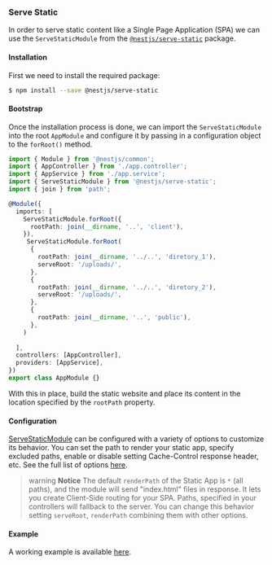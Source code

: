 ### Serve Static

In order to serve static content like a Single Page Application (SPA) we can use the `ServeStaticModule` from the [`@nestjs/serve-static`](https://www.npmjs.com/package/@nestjs/serve-static) package.

#### Installation

First we need to install the required package:

```bash
$ npm install --save @nestjs/serve-static
```

#### Bootstrap

Once the installation process is done, we can import the `ServeStaticModule` into the root `AppModule` and configure it by passing in a configuration object to the `forRoot()` method.

```typescript
import { Module } from '@nestjs/common';
import { AppController } from './app.controller';
import { AppService } from './app.service';
import { ServeStaticModule } from '@nestjs/serve-static';
import { join } from 'path';

@Module({
  imports: [
    ServeStaticModule.forRoot({
      rootPath: join(__dirname, '..', 'client'),
    }),
     ServeStaticModule.forRoot(
      {
        rootPath: join(__dirname, '../..', 'diretory_1'),
        serveRoot: '/uploads/',
      },
      {
        rootPath: join(__dirname, '../..', 'diretory_2'),
        serveRoot: '/uploads/',
      },
      {
        rootPath: join(__dirname, '..', 'public'),
      },
    )
    
  ],
  controllers: [AppController],
  providers: [AppService],
})
export class AppModule {}
```

With this in place, build the static website and place its content in the location specified by the `rootPath` property.

#### Configuration

[ServeStaticModule](https://github.com/nestjs/serve-static) can be configured with a variety of options to customize its behavior.
You can set the path to render your static app, specify excluded paths, enable or disable setting Cache-Control response header, etc. See the full list of options [here](https://github.com/nestjs/serve-static/blob/master/lib/interfaces/serve-static-options.interface.ts).

> warning **Notice** The default `renderPath` of the Static App is `*` (all paths), and the module will send "index.html" files in response.
> It lets you create Client-Side routing for your SPA. Paths, specified in your controllers will fallback to the server.
> You can change this behavior setting `serveRoot`, `renderPath` combining them with other options.

#### Example

A working example is available [here](https://github.com/nestjs/nest/tree/master/sample/24-serve-static).
